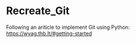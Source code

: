 # Recreate_Git
 Following an ariticle to implement Git using Python: https://wyag.thb.lt/#getting-started
